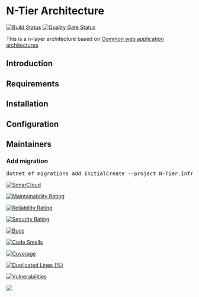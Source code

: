 # N-Tier Architecture

[![Build Status](https://dev.azure.com/nuyonu/N-Tier-Architecture/_apis/build/status/nuyonu.N-Tier-Architecture?branchName=master)](https://dev.azure.com/nuyonu/N-Tier-Architecture/_build/latest?definitionId=9&branchName=master) [![Quality Gate Status](https://sonarcloud.io/api/project_badges/measure?project=nuyonu_N-Tier-Architecture&metric=alert_status)](https://sonarcloud.io/dashboard?id=nuyonu_N-Tier-Architecture)

This is a n-layer architecture based on [Common web application architectures][common-web-architectures]


## Introduction

## Requirements

## Installation

## Configuration

## Maintainers

### Add migration

<pre>
dotnet ef migrations add InitialCreate --project N-Tier.Infrastructure -o Persistence/Migrations --startup-project N-Tier.API
</pre>


[![SonarCloud](https://sonarcloud.io/images/project_badges/sonarcloud-black.svg)](https://sonarcloud.io/dashboard?id=nuyonu_N-Tier-Architecture)

[![Maintainability Rating](https://sonarcloud.io/api/project_badges/measure?project=nuyonu_N-Tier-Architecture&metric=sqale_rating)](https://sonarcloud.io/dashboard?id=nuyonu_N-Tier-Architecture)

[![Reliability Rating](https://sonarcloud.io/api/project_badges/measure?project=nuyonu_N-Tier-Architecture&metric=reliability_rating)](https://sonarcloud.io/dashboard?id=nuyonu_N-Tier-Architecture)

[![Security Rating](https://sonarcloud.io/api/project_badges/measure?project=nuyonu_N-Tier-Architecture&metric=security_rating)](https://sonarcloud.io/dashboard?id=nuyonu_N-Tier-Architecture)

[![Bugs](https://sonarcloud.io/api/project_badges/measure?project=nuyonu_N-Tier-Architecture&metric=bugs)](https://sonarcloud.io/dashboard?id=nuyonu_N-Tier-Architecture)

[![Code Smells](https://sonarcloud.io/api/project_badges/measure?project=nuyonu_N-Tier-Architecture&metric=code_smells)](https://sonarcloud.io/dashboard?id=nuyonu_N-Tier-Architecture)

[![Coverage](https://sonarcloud.io/api/project_badges/measure?project=nuyonu_N-Tier-Architecture&metric=coverage)](https://sonarcloud.io/dashboard?id=nuyonu_N-Tier-Architecture)

[![Duplicated Lines (%)](https://sonarcloud.io/api/project_badges/measure?project=nuyonu_N-Tier-Architecture&metric=duplicated_lines_density)](https://sonarcloud.io/dashboard?id=nuyonu_N-Tier-Architecture)

[![Vulnerabilities](https://sonarcloud.io/api/project_badges/measure?project=nuyonu_N-Tier-Architecture&metric=vulnerabilities)](https://sonarcloud.io/dashboard?id=nuyonu_N-Tier-Architecture)

![](https://visitor-badge.glitch.me/badge?page_id=nuyonu/N-Tier-Architecture)

[common-web-architectures]: https://docs.microsoft.com/en-us/dotnet/architecture/modern-web-apps-azure/common-web-application-architectures